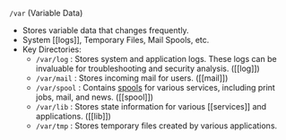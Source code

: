 
`/var` (Variable Data)

- Stores variable data that changes frequently.
- System [[logs]], Temporary Files, Mail Spools, etc.
- Key Directories:
	- `/var/log` : Stores system and application logs. These logs can be invaluable for troubleshooting and security analysis. ([[log]])
	- `/var/mail` : Stores incoming mail for users. ([[mail]])
	- `/var/spool` : Contains [spools](https://en.wikipedia.org/wiki/Spooling) for various services, including print jobs, mail, and news. ([[spool]])
	- `/var/lib` : Stores state information for various [[services]] and applications. ([[lib]])
	- `/var/tmp` : Stores temporary files created by various applications.